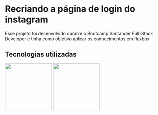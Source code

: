 # Recriando a página de login do instagram
Esse projeto foi desenvolvido durante o Bootcamp Santander Full-Stack Developer e tinha como objetivo aplicar os conhecimentos em flexbox 

## Tecnologias utilizadas
<img src="https://cdn.jsdelivr.net/gh/devicons/devicon/icons/html5/html5-original-wordmark.svg" width="150px"/> <img src="https://cdn.jsdelivr.net/gh/devicons/devicon/icons/css3/css3-original-wordmark.svg" width="150px"/>        

